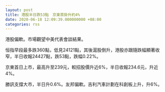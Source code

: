 ```yaml
---
layout: post
title: 港股半日跌53點　京東首掛升約4%
date: 2020-06-18 12:09:39.000000000 +08:00
categories: rss
---
```


港股偏軟。市場觀望中美代表會談結果。

恒指早段最多跌360點，低見24121點，其後滬股倒升，港股亦跟隨跌幅顯著收窄，半日收報24427點，跌53點，跌幅0.22%。

京東首日上市，最高升至239元，較招股價升近6%，半日收報234.6元，升近4%。

勝訊支撐大市，半日升0.6%。友邦偏軟。吉利汽車計劃在科創板上升，升6%。
